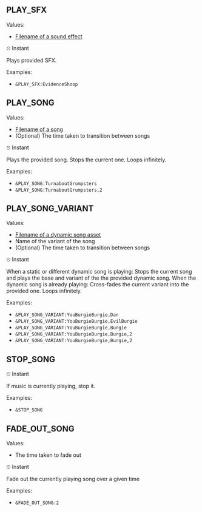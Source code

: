 ## PLAY_SFX
Values: 
  - [Filename of a sound effect](../constants.md#SfxAssetName)

⏲ Instant

Plays provided SFX.

Examples: 
  - `&PLAY_SFX:EvidenceShoop`

## PLAY_SONG
Values: 
  - [Filename of a song](../constants.md#StaticSongAssetName)
  - (Optional) The time taken to transition between songs

⏲ Instant

Plays the provided song. Stops the current one. Loops infinitely.

Examples: 
  - `&PLAY_SONG:TurnaboutGrumpsters`
  - `&PLAY_SONG:TurnaboutGrumpsters,2`

## PLAY_SONG_VARIANT
Values: 
  - [Filename of a dynamic song asset](../constants.md#DynamicSongAssetName)
  - Name of the variant of the song
  - (Optional) The time taken to transition between songs

⏲ Instant

When a static or different dynamic song is playing: Stops the current song and plays the base and variant of the the provided dynamic song. When the dynamic song is already playing: Cross-fades the current variant into the provided one. Loops infinitely.

Examples: 
  - `&PLAY_SONG_VARIANT:YouBurgieBurgie,Dan`
  - `&PLAY_SONG_VARIANT:YouBurgieBurgie,EvilBurgie`
  - `&PLAY_SONG_VARIANT:YouBurgieBurgie,Burgie`
  - `&PLAY_SONG_VARIANT:YouBurgieBurgie,Burgie,2`
  - `&PLAY_SONG_VARIANT:YouBurgieBurgie,Burgie,2`

## STOP_SONG

⏲ Instant

If music is currently playing, stop it.

Examples: 
  - `&STOP_SONG`

## FADE_OUT_SONG
Values: 
  - The time taken to fade out

⏲ Instant


Fade out the currently playing song over a given time


Examples: 
  - `&FADE_OUT_SONG:2`